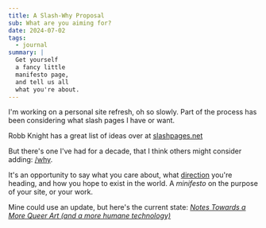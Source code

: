 ```yaml
---
title: A Slash-Why Proposal
sub: What are you aiming for?
date: 2024-07-02
tags:
  - journal
summary: |
  Get yourself
  a fancy little
  manifesto page,
  and tell us all
  what you're about.
---
```


I'm working on a personal site refresh,
oh so slowly.
Part of the process has been
considering what slash pages I have or want.

Robb Knight has a great list of ideas
over at [slashpages.net](https://slashpages.net)

But there's one I've had for a decade,
that I think others might consider adding:
[/why](/why).

It's an opportunity
to say what you care about,
what [direction](/2023/12/31/23-24/) you're heading,
and how you hope to exist in the world.
A _minifesto_ on the purpose of your site,
or your work.

Mine could use an update,
but here's the current state:
_[Notes Towards a More Queer Art (and a more humane technology)](/why)_
